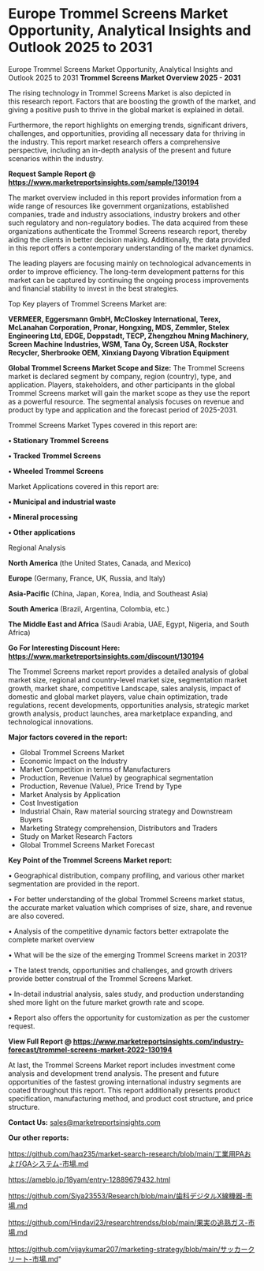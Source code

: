 # Europe Trommel Screens Market Opportunity, Analytical Insights and Outlook 2025 to 2031
Europe Trommel Screens Market Opportunity, Analytical Insights and Outlook 2025 to 2031
<Strong> Trommel Screens Market Overview 2025 - 2031</strong>

The rising technology in Trommel Screens Market is also depicted in this research report. Factors that are boosting the growth of the market, and giving a positive push to thrive in the global market is explained in detail.

Furthermore, the report highlights on emerging trends, significant drivers, challenges, and opportunities, providing all necessary data for thriving in the industry. This report market research offers a comprehensive perspective, including an in-depth analysis of the present and future scenarios within the industry.

<strong>Request Sample Report @ <a href=https://www.marketreportsinsights.com/sample/130194>https://www.marketreportsinsights.com/sample/130194</a></strong>

The market overview included in this report provides information from a wide range of resources like government organizations, established companies, trade and industry associations, industry brokers and other such regulatory and non-regulatory bodies. The data acquired from these organizations authenticate the Trommel Screens research report, thereby aiding the clients in better decision making. Additionally, the data provided in this report offers a contemporary understanding of the market dynamics.

The leading players are focusing mainly on technological advancements in order to improve efficiency. The long-term development patterns for this market can be captured by continuing the ongoing process improvements and financial stability to invest in the best strategies.

Top Key players of Trommel Screens Market are:

<strong>VERMEER, Eggersmann GmbH, McCloskey International, Terex, McLanahan Corporation, Pronar, Hongxing, MDS, Zemmler, Stelex Engineering Ltd, EDGE, Doppstadt, TECP, Zhengzhou Mning Machinery, Screen Machine Industries, WSM, Tana Oy, Screen USA, Rockster Recycler, Sherbrooke OEM, Xinxiang Dayong Vibration Equipment</strong>

<strong><b>Global Trommel Screens Market Scope and Size:</b></strong>
The Trommel Screens market is declared segment by company, region (country), type, and application. Players, stakeholders, and other participants in the global Trommel Screens market will gain the market scope as they use the report as a powerful resource. The segmental analysis focuses on revenue and product by type and application and the forecast period of 2025-2031.

Trommel Screens Market Types covered in this report are:

<strong>• Stationary Trommel Screens

• Tracked Trommel Screens

• Wheeled Trommel Screens</strong>

Market Applications covered in this report are:

<strong>• Municipal and industrial waste

• Mineral processing

• Other applications</strong> 

Regional Analysis

<strong>North America</strong> (the United States, Canada, and Mexico)

<strong>Europe</strong> (Germany, France, UK, Russia, and Italy)

<strong>Asia-Pacific</strong> (China, Japan, Korea, India, and Southeast Asia)

<strong>South America</strong> (Brazil, Argentina, Colombia, etc.)

<strong>The Middle East and Africa</strong> (Saudi Arabia, UAE, Egypt, Nigeria, and South Africa)

<strong>Go For Interesting Discount Here: <a href=https://www.marketreportsinsights.com/discount/130194>https://www.marketreportsinsights.com/discount/130194</a></strong>

The Trommel Screens market report provides a detailed analysis of global market size, regional and country-level market size, segmentation market growth, market share, competitive Landscape, sales analysis, impact of domestic and global market players, value chain optimization, trade regulations, recent developments, opportunities analysis, strategic market growth analysis, product launches, area marketplace expanding, and technological innovations.

<strong><b>Major factors covered in the report:</b></strong>
<ul>
  <li>Global Trommel Screens Market </li>
  <li>Economic Impact on the Industry</li>
  <li>Market Competition in terms of Manufacturers</li>
  <li>Production, Revenue (Value) by geographical segmentation</li>
  <li>Production, Revenue (Value), Price Trend by Type</li>
  <li>Market Analysis by Application</li>
  <li>Cost Investigation</li>
  <li>Industrial Chain, Raw material sourcing strategy and Downstream Buyers</li>
  <li>Marketing Strategy comprehension, Distributors and Traders</li>
  <li>Study on Market Research Factors</li>
  <li>Global Trommel Screens Market Forecast</li>
</ul>

<strong><b>Key Point of the Trommel Screens Market report:</b></strong>

• Geographical distribution, company profiling, and various other market segmentation are provided in the report.

• For better understanding of the global Trommel Screens market status, the accurate market valuation which comprises of size, share, and revenue are also covered.

• Analysis of the competitive dynamic factors better extrapolate the complete market overview

• What will be the size of the emerging Trommel Screens market in 2031?

• The latest trends, opportunities and challenges, and growth drivers provide better construal of the Trommel Screens Market.

• In-detail industrial analysis, sales study, and production understanding shed more light on the future market growth rate and scope.

• Report also offers the opportunity for customization as per the customer request.

<strong><b>View Full Report @ <a href=https://www.marketreportsinsights.com/industry-forecast/trommel-screens-market-2022-130194>https://www.marketreportsinsights.com/industry-forecast/trommel-screens-market-2022-130194</a></b></strong>


At last, the Trommel Screens Market report includes investment come analysis and development trend analysis. The present and future opportunities of the fastest growing international industry segments are coated throughout this report. This report additionally presents product specification, manufacturing method, and product cost structure, and price structure.

<strong>Contact Us:</strong>
sales@marketreportsinsights.com

<strong>Our other reports:</strong>

<a href=https://github.com/haq235/market-search-research/blob/main/工業用PAおよびGAシステム-市場.md>https://github.com/haq235/market-search-research/blob/main/工業用PAおよびGAシステム-市場.md</a>

<a href=https://ameblo.jp/18yam/entry-12889679432.html>https://ameblo.jp/18yam/entry-12889679432.html</a>

<a href=https://github.com/Siya23553/Research/blob/main/歯科デジタルX線機器-市場.md>https://github.com/Siya23553/Research/blob/main/歯科デジタルX線機器-市場.md</a>

<a href=https://github.com/Hindavi23/researchtrendss/blob/main/果実の追熟ガス-市場.md>https://github.com/Hindavi23/researchtrendss/blob/main/果実の追熟ガス-市場.md</a>

<a href=https://github.com/vijaykumar207/marketing-strategy/blob/main/サッカークリート-市場.md>https://github.com/vijaykumar207/marketing-strategy/blob/main/サッカークリート-市場.md</a>"
